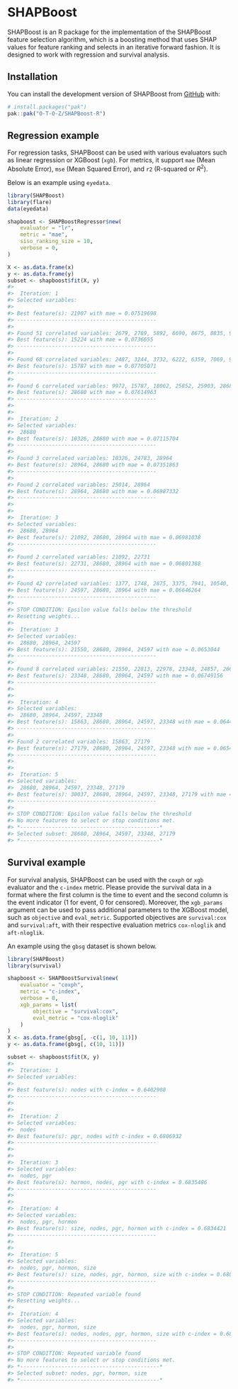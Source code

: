 
<!-- README.md is generated from README.Rmd. Please edit that file -->

# SHAPBoost

<!-- badges: start -->

<!-- badges: end -->

SHAPBoost is an R package for the implementation of the SHAPBoost
feature selection algorithm, which is a boosting method that uses SHAP
values for feature ranking and selects in an iterative forward fashion.
It is designed to work with regression and survival analysis.

## Installation

You can install the development version of SHAPBoost from
[GitHub](https://github.com/O-T-O-Z/SHAPBoost-R) with:

``` r
# install.packages("pak")
pak::pak("O-T-O-Z/SHAPBoost-R")
```

## Regression example

For regression tasks, SHAPBoost can be used with various evaluators such
as linear regression or XGBoost (`xgb`). For metrics, it support `mae`
(Mean Absolute Error), `mse` (Mean Squared Error), and `r2` (R-squared
or $R^{2}$).

Below is an example using `eyedata`.

``` r
library(SHAPBoost)
library(flare)
data(eyedata)

shapboost <- SHAPBoostRegressor$new(
    evaluator = "lr",
    metric = "mae",
    siso_ranking_size = 10,
    verbose = 0,
)

X <- as.data.frame(x)
y <- as.data.frame(y)
subset <- shapboost$fit(X, y)
#> 
#>  Iteration: 1 
#> Selected variables:
#>   
#> Best feature(s): 21907 with mae = 0.07519698 
#> --------------------------------------------
#> 
#> Found 51 correlated variables: 2679, 2789, 5892, 6690, 8675, 8835, 9096, 9187, 9303, 10438, 10693, 11711, 12205, 12997, 13092, 13629, 14631, 15224, 15368, 15636, 15850, 16541, 16801, 16984, 17200, 17599, 17645, 21094, 21564, 21791, 21907, 21978, 22938, 23050, 23110, 23618, 23805, 24087, 24245, 24653, 25141, 25403, 25425, 26738, 26809, 26932, 27244, 28891, 28899, 28983, 30116 
#> Best feature(s): 15224 with mae = 0.0736655 
#> --------------------------------------------
#> 
#> Found 68 correlated variables: 2487, 3244, 3732, 6222, 6359, 7069, 9061, 9340, 10144, 10196, 10780, 11024, 11421, 11609, 11719, 11928, 11995, 12081, 12085, 12813, 14903, 15224, 15289, 15752, 15787, 15940, 16014, 16313, 16569, 16964, 16988, 17270, 17436, 17723, 17803, 17816, 17986, 18389, 18405, 19331, 21864, 22029, 22043, 22304, 22423, 22640, 22980, 23041, 23161, 23206, 23288, 24225, 24396, 24565, 24618, 24892, 24901, 25000, 25109, 25367, 26369, 26868, 27354, 28306, 29842, 29984, 30031, 30078 
#> Best feature(s): 15787 with mae = 0.07705071 
#> --------------------------------------------
#> 
#> Found 6 correlated variables: 9972, 15787, 18062, 25852, 25903, 28680 
#> Best feature(s): 28680 with mae = 0.07614963 
#> --------------------------------------------
#> 
#> 
#>  Iteration: 2 
#> Selected variables:
#>  28680 
#> Best feature(s): 10326, 28680 with mae = 0.07115704 
#> --------------------------------------------
#> 
#> Found 3 correlated variables: 10326, 24783, 28964 
#> Best feature(s): 28964, 28680 with mae = 0.07351863 
#> --------------------------------------------
#> 
#> Found 2 correlated variables: 25014, 28964 
#> Best feature(s): 28964, 28680 with mae = 0.06987332 
#> --------------------------------------------
#> 
#> 
#>  Iteration: 3 
#> Selected variables:
#>  28680, 28964 
#> Best feature(s): 21092, 28680, 28964 with mae = 0.06981038 
#> --------------------------------------------
#> 
#> Found 2 correlated variables: 21092, 22731 
#> Best feature(s): 22731, 28680, 28964 with mae = 0.06801388 
#> --------------------------------------------
#> 
#> Found 42 correlated variables: 1377, 1748, 2875, 3375, 7941, 10540, 13858, 13901, 14046, 18283, 21469, 21680, 22277, 22694, 22731, 22869, 22896, 23006, 23404, 23804, 23877, 23942, 24198, 24282, 24353, 24422, 24597, 25055, 25281, 25439, 25443, 26672, 26712, 27408, 28164, 28343, 28738, 29041, 29045, 29566, 29665, 29912 
#> Best feature(s): 24597, 28680, 28964 with mae = 0.06646264 
#> --------------------------------------------
#> 
#> STOP CONDITION: Epsilon value falls below the threshold
#> Resetting weights...
#> 
#>  Iteration: 3 
#> Selected variables:
#>  28680, 28964, 24597 
#> Best feature(s): 21550, 28680, 28964, 24597 with mae = 0.0653044 
#> --------------------------------------------
#> 
#> Found 8 correlated variables: 21550, 22813, 22978, 23348, 24857, 26696, 29773, 29896 
#> Best feature(s): 23348, 28680, 28964, 24597 with mae = 0.06749156 
#> --------------------------------------------
#> 
#> 
#>  Iteration: 4 
#> Selected variables:
#>  28680, 28964, 24597, 23348 
#> Best feature(s): 15863, 28680, 28964, 24597, 23348 with mae = 0.06447365 
#> --------------------------------------------
#> 
#> Found 2 correlated variables: 15863, 27179 
#> Best feature(s): 27179, 28680, 28964, 24597, 23348 with mae = 0.0654549 
#> --------------------------------------------
#> 
#> 
#>  Iteration: 5 
#> Selected variables:
#>  28680, 28964, 24597, 23348, 27179 
#> Best feature(s): 30037, 28680, 28964, 24597, 23348, 27179 with mae = 0.06525289 
#> --------------------------------------------
#> 
#> STOP CONDITION: Epsilon value falls below the threshold
#> No more features to select or stop conditions met.
#> *--------------------------------------------*
#> Selected subset: 28680, 28964, 24597, 23348, 27179 
#> *--------------------------------------------*
```

## Survival example

For survival analysis, SHAPBoost can be used with the `coxph` or `xgb`
evaluator and the `c-index` metric. Please provide the survival data in
a format where the first column is the time to event and the second
column is the event indicator (1 for event, 0 for censored). Moreover,
the `xgb_params` argument can be used to pass additional parameters to
the XGBoost model, such as `objective` and `eval_metric`. Supported
objectives are `survival:cox` and `survival:aft`, with their respective
evaluation metrics `cox-nloglik` and `aft-nloglik`.

An example using the `gbsg` dataset is shown below.

``` r
library(SHAPBoost)
library(survival)

shapboost <- SHAPBoostSurvival$new(
    evaluator = "coxph",
    metric = "c-index",
    verbose = 0,
    xgb_params = list(
        objective = "survival:cox",
        eval_metric = "cox-nloglik"
    )
)
X <- as.data.frame(gbsg[, -c(1, 10, 11)])
y <- as.data.frame(gbsg[, c(10, 11)])

subset <- shapboost$fit(X, y)
#> 
#>  Iteration: 1 
#> Selected variables:
#>   
#> Best feature(s): nodes with c-index = 0.6402908 
#> --------------------------------------------
#> 
#> 
#>  Iteration: 2 
#> Selected variables:
#>  nodes 
#> Best feature(s): pgr, nodes with c-index = 0.6806932 
#> --------------------------------------------
#> 
#> 
#>  Iteration: 3 
#> Selected variables:
#>  nodes, pgr 
#> Best feature(s): hormon, nodes, pgr with c-index = 0.6835486 
#> --------------------------------------------
#> 
#> 
#>  Iteration: 4 
#> Selected variables:
#>  nodes, pgr, hormon 
#> Best feature(s): size, nodes, pgr, hormon with c-index = 0.6834421 
#> --------------------------------------------
#> 
#> 
#>  Iteration: 5 
#> Selected variables:
#>  nodes, pgr, hormon, size 
#> Best feature(s): size, nodes, pgr, hormon, size with c-index = 0.6807224 
#> --------------------------------------------
#> 
#> STOP CONDITION: Repeated variable found
#> Resetting weights...
#> 
#>  Iteration: 4 
#> Selected variables:
#>  nodes, pgr, hormon, size 
#> Best feature(s): nodes, nodes, pgr, hormon, size with c-index = 0.6873254 
#> --------------------------------------------
#> 
#> STOP CONDITION: Repeated variable found
#> No more features to select or stop conditions met.
#> *--------------------------------------------*
#> Selected subset: nodes, pgr, hormon, size 
#> *--------------------------------------------*
```
